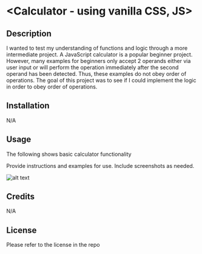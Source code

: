 # <Calculator - using vanilla CSS, JS>

## Description

I wanted to test my understanding of functions and logic through a more intermediate project.
A JavaScript calculator is a popular beginner project. However, many examples for beginners only accept 2 operands either
via user input or will perform the operation immediately after the second operand has been detected. Thus, these examples
do not obey order of operations. 
The goal of this project was to see if I could implement the logic in order to obey order of operations. 


## Installation
N/A

## Usage
The following shows basic calculator functionality

Provide instructions and examples for use. Include screenshots as needed.

![alt text](assets/images/screenshot.png)

## Credits

N/A

## License

Please refer to the license in the repo

